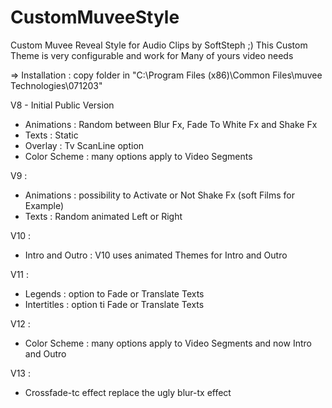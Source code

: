 # CustomMuveeStyle
Custom Muvee Reveal Style for Audio Clips by SoftSteph ;)
This Custom Theme is very configurable and work for Many of yours video needs

=> Installation : copy folder in "C:\Program Files (x86)\Common Files\muvee Technologies\071203"


V8 - Initial Public Version
- Animations : Random between Blur Fx, Fade To White Fx and Shake Fx
- Texts : Static
- Overlay : Tv ScanLine option
- Color Scheme : many options apply to Video Segments

V9 :
- Animations : possibility to Activate or Not Shake Fx (soft Films for Example)
- Texts : Random animated Left or Right

V10 :
- Intro and Outro : V10 uses animated Themes for Intro and Outro

V11 :
- Legends : option to Fade or Translate Texts
- Intertitles : option ti Fade or Translate Texts

V12 :
- Color Scheme : many options apply to Video Segments and now Intro and Outro

V13 :
- Crossfade-tc effect replace the ugly blur-tx effect
